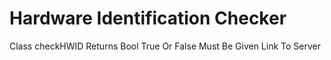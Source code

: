 # Hardware Identification Checker
Class checkHWID Returns Bool True Or False
Must Be Given Link To Server